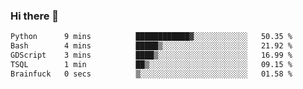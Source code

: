 ### Hi there 👋

<!--
**gustavkrist/gustavkrist** is a ✨ _special_ ✨ repository because its `README.md` (this file) appears on your GitHub profile.

Here are some ideas to get you started:

- 🔭 I’m currently working on ...
- 🌱 I’m currently learning ...
- 👯 I’m looking to collaborate on ...
- 🤔 I’m looking for help with ...
- 💬 Ask me about ...
- 📫 How to reach me: ...
- 😄 Pronouns: ...
- ⚡ Fun fact: ...
-->

<!--START_SECTION:waka-->

```txt
Python      9 mins          ████████████▓░░░░░░░░░░░░   50.35 %
Bash        4 mins          █████▒░░░░░░░░░░░░░░░░░░░   21.92 %
GDScript    3 mins          ████▒░░░░░░░░░░░░░░░░░░░░   16.99 %
TSQL        1 min           ██▒░░░░░░░░░░░░░░░░░░░░░░   09.15 %
Brainfuck   0 secs          ▒░░░░░░░░░░░░░░░░░░░░░░░░   01.58 %
```

<!--END_SECTION:waka-->
